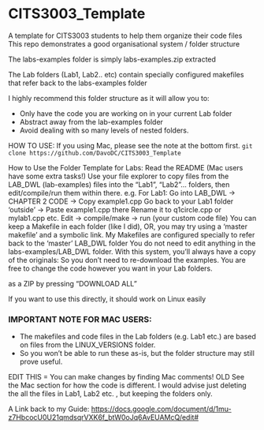 # CITS3003_Template
A template for CITS3003 students to help them organize their code files
This repo demonstrates a good organisational system / folder structure

The labs-examples folder is simply labs-examples.zip extracted

The Lab folders (Lab1, Lab2.. etc) contain specially configured makefiles that refer back to the labs-examples folder

I highly recommend this folder structure as it will allow you to:
- Only have the code you are working on in your current Lab folder
- Abstract away from the lab-examples folder 
- Avoid dealing with so many levels of nested folders.


HOW TO USE:
If you using Mac, please see the note at the bottom first.
 `git clone https://github.com/DavoDC/CITS3003_Template`





How to Use the Folder Template for Labs:
Read the README (Mac users have some extra tasks!)
Use your file explorer to copy files from the LAB_DWL (lab-examples) files into the “Lab1”, “Lab2”... folders, then edit/compile/run them within there.
e.g. For Lab1:
Go into LAB_DWL -> CHAPTER 2 CODE -> Copy example1.cpp
Go back to your Lab1 folder ‘outside’ -> Paste example1.cpp there
Rename it to q1circle.cpp or mylab1.cpp etc.
Edit -> compile/make -> run  (your custom code file)
You can keep a Makefile in each folder (like I did), OR, you may try using a ‘master makefile’ and a symbolic link.
My Makefiles are configured specially to refer back to the ‘master’ LAB_DWL folder
You do not need to edit anything in the labs-examples/LAB_DWL folder. 
With this system, you’ll always have a copy of the originals:
So you don’t need to re-download the examples.
You are free to change the code however you want in your Lab folders.


 as a ZIP by pressing “DOWNLOAD ALL”

If you want to use this directly, it should work on Linux easily

### IMPORTANT NOTE FOR MAC USERS:
- The makefiles and code files in the Lab folders (e.g. Lab1 etc.) are based on files from the LINUX_VERSIONS folder.
- So you won’t be able to run these as-is, but the folder structure may still prove useful. 

EDIT THIS = 
You can make changes by finding Mac comments!
OLD See the Mac section for how the code is different.
I would advise just deleting the all the files in Lab1, Lab2 etc. , but keeping the folders only.

A Link back to my Guide:
<https://docs.google.com/document/d/1mu-z7HbcocU0U21qmdsqrVXK6f_btW0oJq6AvEUAMcQ/edit#> 
